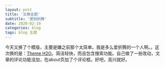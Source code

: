 ```yaml
---
layout: post
title: '又换主题'
subtitle: '使劲折腾'
date: 2020-02-19
categories: blog
tags: blog 主题
---
```

今天又换了个模版，主要是嫌之前那个太简单。我是多么爱折腾的一个人啊。。这次换的是：[Theme H2O](https://github.com/kaeyleo/jekyll-theme-H2O)。简洁轻快，而且包含搜索功能。自己做了一些改动，文章的评论功能没加，在about页加了个评论框。好吧，高兴就好。